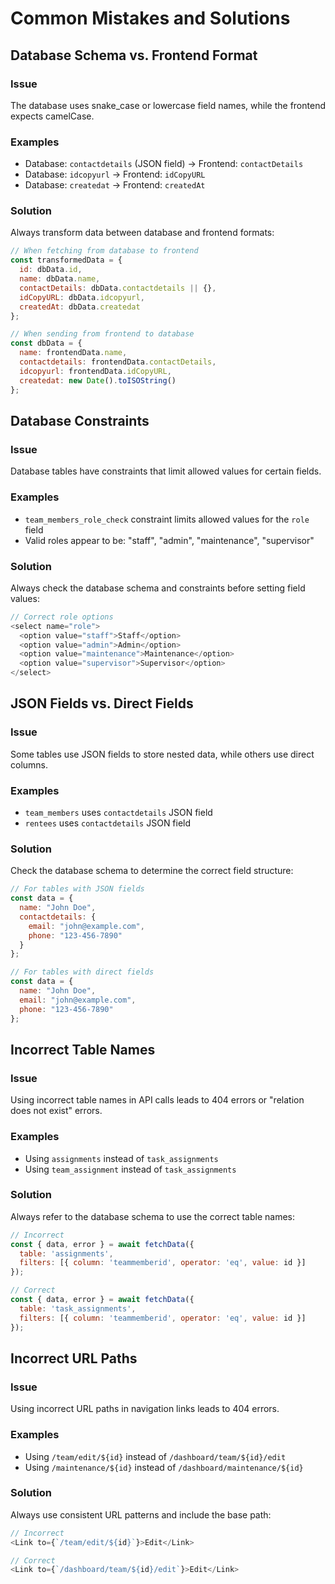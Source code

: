 # Common Mistakes and Solutions

## Database Schema vs. Frontend Format

### Issue
The database uses snake_case or lowercase field names, while the frontend expects camelCase.

### Examples
- Database: `contactdetails` (JSON field) → Frontend: `contactDetails`
- Database: `idcopyurl` → Frontend: `idCopyURL`
- Database: `createdat` → Frontend: `createdAt`

### Solution
Always transform data between database and frontend formats:
```javascript
// When fetching from database to frontend
const transformedData = {
  id: dbData.id,
  name: dbData.name,
  contactDetails: dbData.contactdetails || {},
  idCopyURL: dbData.idcopyurl,
  createdAt: dbData.createdat
};

// When sending from frontend to database
const dbData = {
  name: frontendData.name,
  contactdetails: frontendData.contactDetails,
  idcopyurl: frontendData.idCopyURL,
  createdat: new Date().toISOString()
};
```

## Database Constraints

### Issue
Database tables have constraints that limit allowed values for certain fields.

### Examples
- `team_members_role_check` constraint limits allowed values for the `role` field
- Valid roles appear to be: "staff", "admin", "maintenance", "supervisor"

### Solution
Always check the database schema and constraints before setting field values:
```javascript
// Correct role options
<select name="role">
  <option value="staff">Staff</option>
  <option value="admin">Admin</option>
  <option value="maintenance">Maintenance</option>
  <option value="supervisor">Supervisor</option>
</select>
```

## JSON Fields vs. Direct Fields

### Issue
Some tables use JSON fields to store nested data, while others use direct columns.

### Examples
- `team_members` uses `contactdetails` JSON field
- `rentees` uses `contactdetails` JSON field

### Solution
Check the database schema to determine the correct field structure:
```javascript
// For tables with JSON fields
const data = {
  name: "John Doe",
  contactdetails: {
    email: "john@example.com",
    phone: "123-456-7890"
  }
};

// For tables with direct fields
const data = {
  name: "John Doe",
  email: "john@example.com",
  phone: "123-456-7890"
};
```

## Incorrect Table Names

### Issue
Using incorrect table names in API calls leads to 404 errors or "relation does not exist" errors.

### Examples
- Using `assignments` instead of `task_assignments`
- Using `team_assignment` instead of `task_assignments`

### Solution
Always refer to the database schema to use the correct table names:
```javascript
// Incorrect
const { data, error } = await fetchData({
  table: 'assignments',
  filters: [{ column: 'teammemberid', operator: 'eq', value: id }]
});

// Correct
const { data, error } = await fetchData({
  table: 'task_assignments',
  filters: [{ column: 'teammemberid', operator: 'eq', value: id }]
});
```

## Incorrect URL Paths

### Issue
Using incorrect URL paths in navigation links leads to 404 errors.

### Examples
- Using `/team/edit/${id}` instead of `/dashboard/team/${id}/edit`
- Using `/maintenance/${id}` instead of `/dashboard/maintenance/${id}`

### Solution
Always use consistent URL patterns and include the base path:
```javascript
// Incorrect
<Link to={`/team/edit/${id}`}>Edit</Link>

// Correct
<Link to={`/dashboard/team/${id}/edit`}>Edit</Link>
``` 